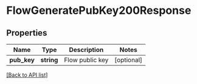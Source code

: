 # FlowGeneratePubKey200Response

## Properties

Name | Type | Description | Notes
------------ | ------------- | ------------- | -------------
**pub_key** | **string** | Flow public key | [optional]

[[Back to API list]](../../README.md#api-endpoints)
